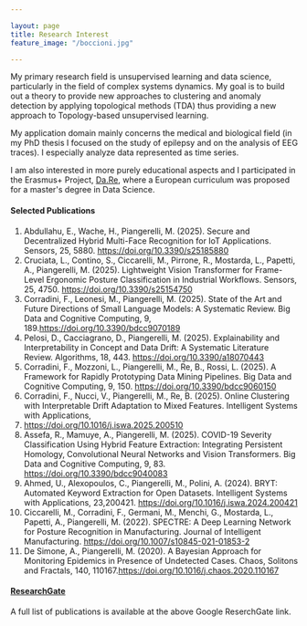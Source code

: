 ```yaml
---

layout: page
title: Research Interest
feature_image: "/boccioni.jpg"

---
```


<!--IMG.jpg-->

My primary research field is unsupervised learning and data science, particularly in the field of complex systems dynamics.
My goal is to build out a theory to provide new approaches to clustering and anomaly detection by applying topological methods (TDA) thus providing a
new approach to Topology-based unsupervised learning.

My application domain mainly concerns the medical and biological field (in my PhD thesis I focused on the study of epilepsy and on the analysis of EEG traces). I especially analyze data represented as time series.

I am also interested in more purely educational aspects and I participated in the Erasmus+ Project, [Da.Re](http://www.dare-project.eu), where a European curriculum was proposed for a master's degree in Data Science.



#### Selected Publications ####
1. Abdullahu, E., Wache, H., Piangerelli, M. (2025). Secure and Decentralized Hybrid
Multi-Face Recognition for IoT Applications. Sensors, 25, 5880. https://doi.org/10.3390/s25185880
2. Cruciata, L., Contino, S., Ciccarelli, M., Pirrone, R., Mostarda, L., Papetti, A.,
Piangerelli, M. (2025). Lightweight Vision Transformer for Frame-Level Ergonomic
Posture Classification in Industrial Workflows. Sensors, 25, 4750. https://doi.org/10.3390/s25154750
3. Corradini, F., Leonesi, M., Piangerelli, M. (2025). State of the Art and Future Directions
of Small Language Models: A Systematic Review. Big Data and Cognitive Computing, 9, 189.https://doi.org/10.3390/bdcc9070189
4. Pelosi, D., Cacciagrano, D., Piangerelli, M. (2025). Explainability and Interpretability in
Concept and Data Drift: A Systematic Literature Review. Algorithms, 18, 443. https://doi.org/10.3390/a18070443
5. Corradini, F., Mozzoni, L., Piangerelli, M., Re, B., Rossi, L. (2025). A Framework for
Rapidly Prototyping Data Mining Pipelines. Big Data and Cognitive Computing, 9, 150. https://doi.org/10.3390/bdcc9060150
6. Corradini, F., Nucci, V., Piangerelli, M., Re, B. (2025). Online Clustering with
Interpretable Drift Adaptation to Mixed Features. Intelligent Systems with Applications,
200510. https://doi.org/10.1016/j.iswa.2025.200510
7. Assefa, R., Mamuye, A., Piangerelli, M. (2025). COVID-19 Severity Classification Using
Hybrid Feature Extraction: Integrating Persistent Homology, Convolutional Neural
Networks and Vision Transformers. Big Data and Cognitive Computing, 9, 83. https://doi.org/10.3390/bdcc9040083
8. Ahmed, U., Alexopoulos, C., Piangerelli, M., Polini, A. (2024). BRYT: Automated
Keyword Extraction for Open Datasets. Intelligent Systems with Applications, 23,200421. https://doi.org/10.1016/j.iswa.2024.200421
9. Ciccarelli, M., Corradini, F., Germani, M., Menchi, G., Mostarda, L., Papetti, A.,
Piangerelli, M. (2022). SPECTRE: A Deep Learning Network for Posture Recognition in
Manufacturing. Journal of Intelligent Manufacturing. https://doi.org/10.1007/s10845-021-01853-2
10. De Simone, A., Piangerelli, M. (2020). A Bayesian Approach for Monitoring Epidemics in
Presence of Undetected Cases. Chaos, Solitons and Fractals, 140, 110167.https://doi.org/10.1016/j.chaos.2020.110167




#### [ResearchGate](https://www.researchgate.net/profile/Marco_Piangerelli/research)

A full list of publications is available at the above Google ReserchGate link.


<!-- Global site tag (gtag.js) - Google Analytics -->
<script async src="https://www.googletagmanager.com/gtag/js?id=UA-148503736-1"></script>
<script>
  window.dataLayer = window.dataLayer || [];
  function gtag(){dataLayer.push(arguments);}
  gtag('js', new Date());

  gtag('config', 'UA-148503736-1');
</script>
